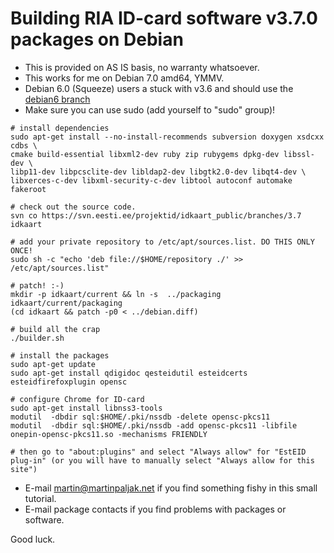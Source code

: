 Building RIA ID-card software v3.7.0 packages on Debian
=======================================================

*  This is provided on AS IS basis, no warranty whatsoever.
*  This works for me on Debian 7.0 amd64, YMMV.
*  Debian 6.0 (Squeeze) users a stuck with v3.6 and should use the [debian6 branch](https://github.com/martinpaljak/ria-debian-build/tree/debian6)
*  Make sure you can use sudo (add yourself to "sudo" group)!

```
# install dependencies
sudo apt-get install --no-install-recommends subversion doxygen xsdcxx cdbs \
cmake build-essential libxml2-dev ruby zip rubygems dpkg-dev libssl-dev \
libp11-dev libpcsclite-dev libldap2-dev libgtk2.0-dev libqt4-dev \
libxerces-c-dev libxml-security-c-dev libtool autoconf automake fakeroot

# check out the source code.
svn co https://svn.eesti.ee/projektid/idkaart_public/branches/3.7 idkaart

# add your private repository to /etc/apt/sources.list. DO THIS ONLY ONCE!
sudo sh -c "echo 'deb file://$HOME/repository ./' >> /etc/apt/sources.list"

# patch! :-)
mkdir -p idkaart/current && ln -s  ../packaging idkaart/current/packaging
(cd idkaart && patch -p0 < ../debian.diff)

# build all the crap
./builder.sh

# install the packages
sudo apt-get update
sudo apt-get install qdigidoc qesteidutil esteidcerts esteidfirefoxplugin opensc

# configure Chrome for ID-card
sudo apt-get install libnss3-tools
modutil  -dbdir sql:$HOME/.pki/nssdb -delete opensc-pkcs11
modutil  -dbdir sql:$HOME/.pki/nssdb -add opensc-pkcs11 -libfile onepin-opensc-pkcs11.so -mechanisms FRIENDLY

# then go to "about:plugins" and select "Always allow" for "EstEID plug-in" (or you will have to manually select "Always allow for this site")

```

*  E-mail martin@martinpaljak.net if you find something fishy in this small
tutorial.
*  E-mail package contacts if you find problems with packages or software.

Good luck.
